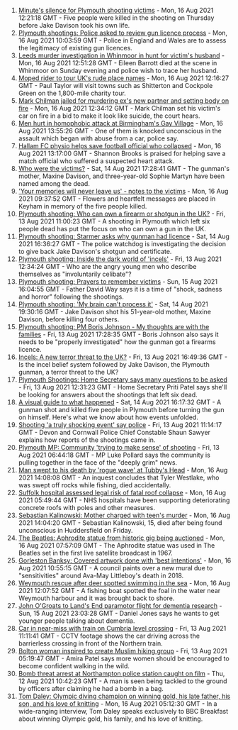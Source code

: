 1. [Minute's silence for Plymouth shooting victims](https://www.bbc.co.uk/news/uk-england-devon-58228401) - Mon, 16 Aug 2021 12:21:18 GMT - Five people were killed in the shooting on Thursday before Jake Davison took his own life.
2. [Plymouth shootings: Police asked to review gun licence process](https://www.bbc.co.uk/news/uk-58226072) - Mon, 16 Aug 2021 10:03:59 GMT - Police in England and Wales are to assess the legitimacy of existing gun licences.
3. [Leeds murder investigation in Whinmoor in hunt for victim's husband](https://www.bbc.co.uk/news/uk-england-leeds-58229255) - Mon, 16 Aug 2021 12:51:28 GMT - Eileen Barrott died at the scene in Whinmoor on Sunday evening and police wish to trace her husband.
4. [Moped rider to tour UK's rude place names](https://www.bbc.co.uk/news/uk-england-58229967) - Mon, 16 Aug 2021 12:16:27 GMT - Paul Taylor will visit towns such as Shitterton and Cockpole Green on the 1,800-mile charity tour.
5. [Mark Chilman jailed for murdering ex's new partner and setting body on fire](https://www.bbc.co.uk/news/uk-england-hereford-worcester-58233001) - Mon, 16 Aug 2021 12:34:12 GMT - Mark Chilman set his victim's car on fire in a bid to make it look like suicide, the court hears.
6. [Men hurt in homophobic attack at Birmingham's Gay Village](https://www.bbc.co.uk/news/uk-england-birmingham-58228598) - Mon, 16 Aug 2021 13:55:26 GMT - One of them is knocked unconscious in the assault which began with abuse from a car, police say.
7. [Hallam FC physio helps save football official who collapsed](https://www.bbc.co.uk/news/uk-england-south-yorkshire-58228519) - Mon, 16 Aug 2021 13:17:00 GMT - Shannon Brooks is praised for helping save a match official who suffered a suspected heart attack.
8. [Who were the victims?](https://www.bbc.co.uk/news/uk-58202760) - Sat, 14 Aug 2021 17:28:41 GMT - The gunman's mother, Maxine Davison, and three-year-old Sophie Martyn have been named among the dead.
9. ['Your memories will never leave us' - notes to the victims](https://www.bbc.co.uk/news/uk-england-devon-58229935) - Mon, 16 Aug 2021 09:37:52 GMT - Flowers and heartfelt messages are placed in Keyham in memory of the five people killed.
10. [Plymouth shooting: Who can own a firearm or shotgun in the UK?](https://www.bbc.co.uk/news/uk-58198857) - Fri, 13 Aug 2021 11:00:23 GMT - A shooting in Plymouth which left six people dead has put the focus on who can own a gun in the UK.
11. [Plymouth shooting: Starmer asks why gunman had licence](https://www.bbc.co.uk/news/uk-england-devon-58209726) - Sat, 14 Aug 2021 16:36:27 GMT - The police watchdog is investigating the decision to give back Jake Davison's shotgun and certificate.
12. [Plymouth shooting: Inside the dark world of 'incels'](https://www.bbc.co.uk/news/blogs-trending-44053828) - Fri, 13 Aug 2021 12:34:24 GMT - Who are the angry young men who describe themselves as "involuntarily celibate"?
13. [Plymouth shooting: Prayers to remember victims](https://www.bbc.co.uk/news/uk-58219415) - Sun, 15 Aug 2021 16:04:55 GMT - Father David Way says it is a time of "shock, sadness and horror" following the shootings.
14. [Plymouth shooting: 'My brain can't process it'](https://www.bbc.co.uk/news/uk-58216615) - Sat, 14 Aug 2021 19:30:16 GMT - Jake Davison shot his 51-year-old mother, Maxine Davison, before killing four others.
15. [Plymouth shooting: PM Boris Johnson - My thoughts are with the families](https://www.bbc.co.uk/news/uk-58207986) - Fri, 13 Aug 2021 17:28:35 GMT - Boris Johnson also says it needs to be "properly investigated" how the gunman got a firearms licence.
16. [Incels: A new terror threat to the UK?](https://www.bbc.co.uk/news/uk-58207064) - Fri, 13 Aug 2021 16:49:36 GMT - Is the incel belief system followed by Jake Davison, the Plymouth gunman, a terror threat to the UK?
17. [Plymouth Shootings: Home Secretary says many questions to be asked](https://www.bbc.co.uk/news/uk-58200691) - Fri, 13 Aug 2021 12:31:23 GMT - Home Secretary Priti Patel says she'll be looking for answers about the shootings that left six dead.
18. [A visual guide to what happened](https://www.bbc.co.uk/news/uk-england-devon-58200336) - Sat, 14 Aug 2021 16:17:32 GMT - A gunman shot and killed five people in Plymouth before turning the gun on himself. Here's what we know about how events unfolded.
19. [Shooting 'a truly shocking event' say police](https://www.bbc.co.uk/news/uk-58198081) - Fri, 13 Aug 2021 11:14:17 GMT - Devon and Cornwall Police Chief Constable Shaun Sawyer explains how reports of the shootings came in.
20. [Plymouth MP: Community 'trying to make sense' of shooting](https://www.bbc.co.uk/news/uk-58198078) - Fri, 13 Aug 2021 06:44:18 GMT - MP Luke Pollard says the community is pulling together in the face of the "deeply grim" news.
21. [Man swept to his death by 'rogue wave' at Tubby's Head](https://www.bbc.co.uk/news/uk-england-cornwall-58232665) - Mon, 16 Aug 2021 14:08:08 GMT - An inquest concludes that Tyler Westlake, who was swept off rocks while fishing, died accidentally.
22. [Suffolk hospital assessed legal risk of fatal roof collapse](https://www.bbc.co.uk/news/uk-england-cambridgeshire-57941926) - Mon, 16 Aug 2021 05:49:44 GMT - NHS hospitals have been supporting deteriorating concrete roofs with poles and other measures.
23. [Sebastian Kalinowski: Mother charged with teen's murder](https://www.bbc.co.uk/news/uk-england-humber-58233212) - Mon, 16 Aug 2021 14:04:20 GMT - Sebastian Kalinowski, 15, died after being found unconscious in Huddersfield on Friday.
24. [The Beatles: Aphrodite statue from historic gig being auctioned](https://www.bbc.co.uk/news/uk-england-merseyside-58228053) - Mon, 16 Aug 2021 07:57:09 GMT - The Aphrodite statue was used in The Beatles set in the first live satellite broadcast in 1967.
25. [Gorleston Banksy: Covered artwork done with 'best intentions'](https://www.bbc.co.uk/news/uk-england-norfolk-58229021) - Mon, 16 Aug 2021 10:55:15 GMT - A council paints over a new mural due to "sensitivities" around Ava-May Littleboy's death in 2018.
26. [Weymouth rescue after deer spotted swimming in the sea](https://www.bbc.co.uk/news/uk-england-dorset-58232477) - Mon, 16 Aug 2021 12:07:52 GMT - A fishing boat spotted the foal in the water near Weymouth harbour and it was brought back to shore.
27. [John O'Groats to Land's End paramotor flight for dementia research](https://www.bbc.co.uk/news/uk-england-norfolk-58220591) - Sun, 15 Aug 2021 23:03:28 GMT - Daniel Jones says he wants to get younger people talking about dementia.
28. [Car in near-miss with train on Cumbria level crossing](https://www.bbc.co.uk/news/uk-england-cumbria-58202029) - Fri, 13 Aug 2021 11:11:41 GMT - CCTV footage shows the car driving across the barrierless crossing in front of the Northern train.
29. [Bolton woman inspired to create Muslim hiking group](https://www.bbc.co.uk/news/uk-england-manchester-58192877) - Fri, 13 Aug 2021 05:19:47 GMT - Amira Patel says more women should be encouraged to become confident walking in the wild.
30. [Bomb threat arrest at Northampton police station caught on film](https://www.bbc.co.uk/news/uk-england-northamptonshire-58187469) - Thu, 12 Aug 2021 10:42:23 GMT - A man is seen being tackled to the ground by officers after claiming he had a bomb in a bag.
31. [Tom Daley: Olympic diving champion on winning gold, his late father, his son, and his love of knitting](https://www.bbc.co.uk/sport/diving/58218136) - Mon, 16 Aug 2021 05:12:30 GMT - In a wide-ranging interview, Tom Daley speaks exclusively to BBC Breakfast about winning Olympic gold, his family, and his love of knitting.
